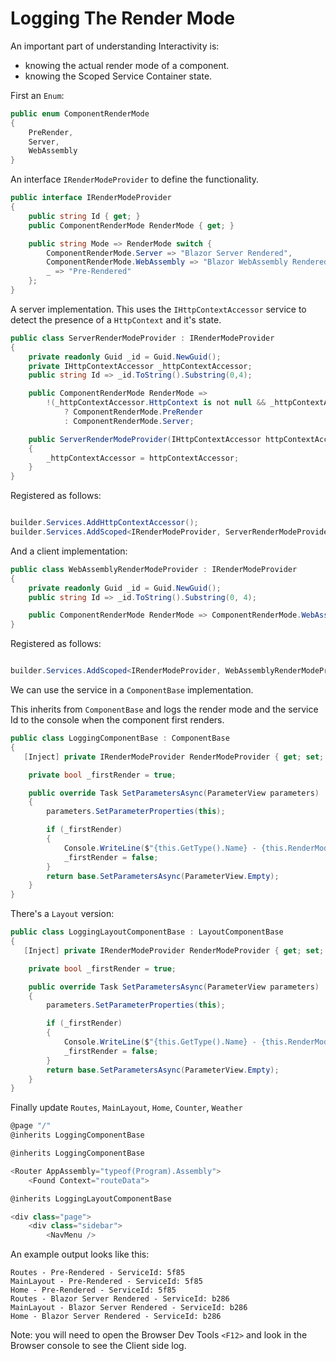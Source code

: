 # Logging The Render Mode

An important part of understanding Interactivity is:
 - knowing the actual render mode of a component.
 - knowing the Scoped Service Container state.

First an `Enum`:

```csharp
public enum ComponentRenderMode
{
    PreRender,
    Server,
    WebAssembly
}
```

An interface `IRenderModeProvider` to define the functionality.
```csharp
public interface IRenderModeProvider
{
    public string Id { get; }
    public ComponentRenderMode RenderMode { get; }

    public string Mode => RenderMode switch {
        ComponentRenderMode.Server => "Blazor Server Rendered",
        ComponentRenderMode.WebAssembly => "Blazor WebAssembly Rendered",
        _ => "Pre-Rendered"
    }; 
}
```

A server implementation.  This uses the `IHttpContextAccessor` service to detect the presence of a `HttpContext` and it's state.

```csharp
public class ServerRenderModeProvider : IRenderModeProvider
{
    private readonly Guid _id = Guid.NewGuid();
    private IHttpContextAccessor _httpContextAccessor;
    public string Id => _id.ToString().Substring(0,4);

    public ComponentRenderMode RenderMode =>
        !(_httpContextAccessor.HttpContext is not null && _httpContextAccessor.HttpContext.Response.HasStarted)
            ? ComponentRenderMode.PreRender
            : ComponentRenderMode.Server;

    public ServerRenderModeProvider(IHttpContextAccessor httpContextAccessor)
    {
        _httpContextAccessor = httpContextAccessor;
    }
}
```

Registered as follows:

```csharp

builder.Services.AddHttpContextAccessor();
builder.Services.AddScoped<IRenderModeProvider, ServerRenderModeProvider>();
```

And a client implementation:

```csharp
public class WebAssemblyRenderModeProvider : IRenderModeProvider
{
    private readonly Guid _id = Guid.NewGuid();
    public string Id => _id.ToString().Substring(0, 4);

    public ComponentRenderMode RenderMode => ComponentRenderMode.WebAssembly;
}
```

Registered as follows:

```csharp

builder.Services.AddScoped<IRenderModeProvider, WebAssemblyRenderModeProvider>();
```


We can use the service in a `ComponentBase` implementation.

This inherits from `ComponentBase` and logs the render mode and the service Id to the console when the component first renders.

```csharp
public class LoggingComponentBase : ComponentBase
{
   [Inject] private IRenderModeProvider RenderModeProvider { get; set; } = default!;

    private bool _firstRender = true;

    public override Task SetParametersAsync(ParameterView parameters)
    {
        parameters.SetParameterProperties(this);

        if (_firstRender)
        {
            Console.WriteLine($"{this.GetType().Name} - {this.RenderModeProvider.Mode} - ServiceId: {this.RenderModeProvider.Id}");
            _firstRender = false;
        }
        return base.SetParametersAsync(ParameterView.Empty);
    }
}
```

There's a `Layout` version:

```csharp
public class LoggingLayoutComponentBase : LayoutComponentBase
{
   [Inject] private IRenderModeProvider RenderModeProvider { get; set; } = default!;

    private bool _firstRender = true;

    public override Task SetParametersAsync(ParameterView parameters)
    {
        parameters.SetParameterProperties(this);

        if (_firstRender)
        {
            Console.WriteLine($"{this.GetType().Name} - {this.RenderModeProvider.Mode} - ServiceId: {this.RenderModeProvider.Id}");
            _firstRender = false;
        }
        return base.SetParametersAsync(ParameterView.Empty);
    }
}
```

Finally update `Routes`, `MainLayout`, `Home`, `Counter`, `Weather`

```csharp
@page "/"
@inherits LoggingComponentBase
```

```csharp
@inherits LoggingComponentBase

<Router AppAssembly="typeof(Program).Assembly">
    <Found Context="routeData">
```

```csharp
@inherits LoggingLayoutComponentBase

<div class="page">
    <div class="sidebar">
        <NavMenu />
```

An example output looks like this:

```text
Routes - Pre-Rendered - ServiceId: 5f85
MainLayout - Pre-Rendered - ServiceId: 5f85
Home - Pre-Rendered - ServiceId: 5f85
Routes - Blazor Server Rendered - ServiceId: b286
MainLayout - Blazor Server Rendered - ServiceId: b286
Home - Blazor Server Rendered - ServiceId: b286
```

Note: you will need to open the Browser Dev Tools `<F12>` and look in the Browser console to see the Client side log.